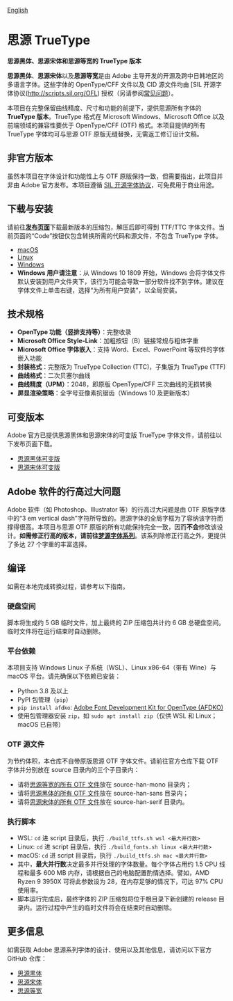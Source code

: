 [English](README_EN.md)

# 思源 TrueType

**思源黑体、思源宋体和思源等宽的 TrueType 版本**

**思源黑体**、**思源宋体**以及**思源等宽**是由 Adobe 主导开发的开源及跨中日韩地区的多语言字体。这些字体的 OpenType/CFF 文件以及 CID 源文件均由 [SIL 开源字体协议(http://scripts.sil.org/OFL) 授权（另请参阅[常见问题](http://scripts.sil.org/cms/scripts/page.php?item_id=OFL-FAQ_web)）。

本项目在完整保留曲线精度、尺寸和功能的前提下，提供思源所有字体的 **TrueType 版本**。TrueType 格式在 Microsoft Windows、Microsoft Office 以及前端领域的兼容性要优于 OpenType/CFF (OTF) 格式。本项目提供的所有 TrueType 字体均可与思源 OTF 原版无缝替换，无需返工修订设计文稿。


## 非官方版本

虽然本项目在字体设计和功能性上与 OTF 原版保持一致，但需要指出，此项目并非由 Adobe 官方发布。本项目遵循 [SIL 开源字体协议](http://scripts.sil.org/OFL)，可免费用于商业用途。


## 下载与安装

请前往[**发布页面**](https://github.com/Pal3love/Source-Han-TrueType/releases)下载最新版本的压缩包，解压后即可得到 TTF/TTC 字体文件。当前页面的“Code”按钮仅包含转换所需的代码和源文件，不包含 TrueType 字体。

* [macOS](https://support.apple.com/en-us/HT201749)
* [Linux](https://github.com/adobe-fonts/source-code-pro/issues/17#issuecomment-8967116)
* [Windows](https://www.microsoft.com/en-us/Typography/TrueTypeInstall.aspx)
* **Windows 用户请注意**：从 Windows 10 1809 开始，Windows 会将字体文件默认安装到用户文件夹下，该行为可能会导致一部分软件找不到字体。建议在字体文件上单击右键，选择“为所有用户安装”，以全局安装。


## 技术规格

* **OpenType 功能（竖排支持等）**：完整收录
* **Microsoft Office Style-Link**：加粗按钮（B）链接常规与粗体字重
* **Microsoft Office 字体嵌入**：支持 Word、Excel、PowerPoint 等软件的字体嵌入功能
* **封装格式**：完整版为 TrueType Collection (TTC)，子集版为 TrueType (TTF)
* **曲线格式**：二次贝塞尔曲线
* **曲线精度（UPM）**：2048，即原版 OpenType/CFF 三次曲线的无损转换
* **屏显渲染策略**：全字号亚像素抗锯齿（Windows 10 及更新版本）


## 可变版本

Adobe 官方已提供思源黑体和思源宋体的可变版 TrueType 字体文件，请前往以下发布页面下载。

* [思源黑体可变版](https://github.com/adobe-fonts/source-han-sans/releases)
* [思源宋体可变版](https://github.com/adobe-fonts/source-han-serif/releases)


## Adobe 软件的行高过大问题

Adobe 软件（如 Photoshop、Illustrator 等）的行高过大问题是由 OTF 原版字体中的“3 em vertical dash”字符所导致的。思源字体的全局字框为了容纳该字符而撑得很高。本项目与思源 OTF 原版的所有功能保持完全一致，因而**不会**修改该设计。**如需修正行高的版本，请前往[梦源字体系列](https://github.com/Pal3love/dream-han-cjk)**。该系列除修正行高之外，更提供了多达 27 个字重的丰富选择。


## 编译

如需在本地完成转换过程，请参考以下指南。

### 硬盘空间

脚本将生成约 5 GB 临时文件，加上最终的 ZIP 压缩包共计约 6 GB 总硬盘空间。临时文件将在运行结束时自动删除。

### 平台依赖

本项目支持 Windows Linux 子系统（WSL）、Linux x86-64（带有 Wine）与 macOS 平台。请先确保以下依赖已安装：

* Python 3.8 及以上
* PyPI 包管理（`pip`）
* `pip install afdko`: [Adobe Font Development Kit for OpenType (AFDKO)](https://github.com/adobe-type-tools/afdko)
* 使用包管理器安装 `zip`，如 `sudo apt install zip`（仅供 WSL 和 Linux；macOS 已自带）

### OTF 源文件

为节约体积，本仓库不自带原版思源 OTF 字体文件。请前往官方仓库下载 OTF 字体并分别放在 source 目录内的三个子目录内：

* 请将[思源等宽的所有 OTF 文件](https://github.com/adobe-fonts/source-han-mono/archive/refs/heads/master.zip)放在 source-han-mono 目录内；
* 请将[思源黑体的所有 OTF 文件](https://github.com/adobe-fonts/source-han-sans/releases)放在 source-han-sans 目录内；
* 请将[思源宋体的所有 OTF 文件](https://github.com/adobe-fonts/source-han-serif/releases)放在 source-han-serif 目录内。

### 执行脚本

* WSL: `cd` 进 script 目录后，执行 `./build_ttfs.sh wsl <最大并行数>`
* Linux: `cd` 进 script 目录后，执行 `./build_fonts.sh linux <最大并行数>`
* macOS: `cd` 进 script 目录后，执行 `./build_ttfs.sh mac <最大并行数>`
* 其中，**最大并行数**决定最多并行处理的字体数量。每个字体占用约 1.5 CPU 线程和最多 600 MB 内存，请根据自己的电脑配置酌情选择。譬如，AMD Ryzen 9 3950X 可将此参数设为 28，在内存足够的情况下，可达 97% CPU 使用率。
* 脚本运行完成后，最终字体的 ZIP 压缩包将位于根目录下新创建的 release 目录内。运行过程中产生的临时文件将会在结束时自动删除。


## 更多信息

如需获取 Adobe 思源系列字体的设计、使用以及其他信息，请访问以下官方 GitHub 仓库：

* [思源黑体](https://github.com/adobe-fonts/source-han-sans)
* [思源宋体](https://github.com/adobe-fonts/source-han-serif)
* [思源等宽](https://github.com/adobe-fonts/source-han-mono)
